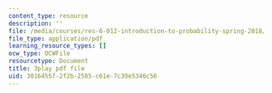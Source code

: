 ```yaml
---
content_type: resource
description: ''
file: /media/courses/res-6-012-introduction-to-probability-spring-2018/3016455f2f2b2585c61e7c39e5346c56_CN_TJBPv2Qs.pdf
file_type: application/pdf
learning_resource_types: []
ocw_type: OCWFile
resourcetype: Document
title: 3play pdf file
uid: 3016455f-2f2b-2585-c61e-7c39e5346c56
---
```

